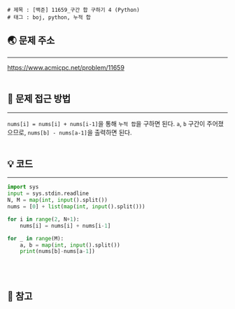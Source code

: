 ```
# 제목 : [백준] 11659_구간 합 구하기 4 (Python)
# 태그 : boj, python, 누적 합
```
## 🌏 문제 주소
___
<https://www.acmicpc.net/problem/11659>
<br/><br/>

## 🤔 문제 접근 방법
___
`nums[i] = nums[i] + nums[i-1]`을 통해 `누적 합`을 구하면 된다. `a`, `b` 구간이 주어졌으므로, `nums[b] - nums[a-1]`을 출력하면 된다.
<br/><br/>

## 💡 코드 
___
```python
import sys
input = sys.stdin.readline
N, M = map(int, input().split())
nums = [0] + list(map(int, input().split()))

for i in range(2, N+1):
    nums[i] = nums[i] + nums[i-1]

for _ in range(M):
    a, b = map(int, input().split())
    print(nums[b]-nums[a-1])
```
<br/><br/>

## 📔 참고
> 
